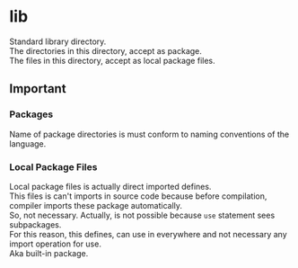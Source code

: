 # lib

Standard library directory. <br>
The directories in this directory, accept as package. <br>
The files in this directory, accept as local package files. <br>

## Important

### Packages

Name of package directories is must conform to naming conventions of the language.

### Local Package Files

Local package files is actually direct imported defines. <br>
This files is can't imports in source code because before compilation, compiler imports these package automatically. <br>
So, not necessary. Actually, is not possible because ``use`` statement sees subpackages. <br>
For this reason, this defines, can use in everywhere and not necessary any import operation for use. <br>
Aka built-in package.
